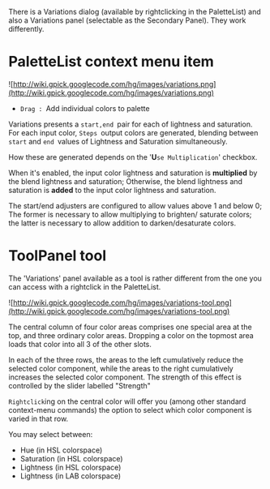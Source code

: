 There is a Variations dialog (available by rightclicking in the PaletteList)
and also a Variations panel (selectable as the Secondary Panel). They work differently.

# PaletteList context menu item #

![http://wiki.gpick.googlecode.com/hg/images/variations.png](http://wiki.gpick.googlecode.com/hg/images/variations.png)

  * `Drag : `Add individual colors to palette

Variations presents a `start,end `pair for each of lightness and saturation.
For each input color, `Steps `output colors are generated, blending between `start` and `end `values of Lightness and Saturation simultaneously.

How these are generated depends on the '**U**`se Multiplication`' checkbox.

When it's enabled,  the input color lightness and saturation is **multiplied** by the blend lightness and saturation;
Otherwise, the blend lightness and saturation is **added** to the input color lightness and saturation.

The start/end adjusters are configured to allow values above 1 and below 0; The former is necessary to allow multiplying to brighten/ saturate colors; the latter is necessary to allow addition to darken/desaturate colors.


# ToolPanel tool #

The 'Variations' panel available as a tool is rather different from the one you can access with a rightclick in the PaletteList.

![http://wiki.gpick.googlecode.com/hg/images/variations-tool.png](http://wiki.gpick.googlecode.com/hg/images/variations-tool.png)

The central column of four color areas comprises one special area at the top, and three ordinary color areas. Dropping a color on the topmost area loads that color into all 3 of the other slots.

In each of the three rows, the areas to the left cumulatively reduce the selected color component, while the areas to the right cumulatively increases the selected color component.
The strength of this effect is controlled by the slider labelled "Strength"

`Rightclick`ing on the central color will offer you (among other standard context-menu commands) the option to select which color component is varied in that row.

You may select between:
  * Hue (in HSL colorspace)
  * Saturation (in HSL colorspace)
  * Lightness (in HSL colorspace)
  * Lightness (in LAB colorspace)